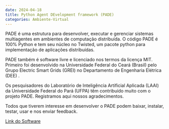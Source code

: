 ```yaml
---
date: 2024-04-18
title: Python Agent DEvelopment framework (PADE)
categories: Ambiente-Virtual
---
```

PADE é uma estrutura para desenvolver, executar e gerenciar sistemas multiagentes em ambientes de computação distribuída. O código PADE é 100% Python e tem seu núcleo no Twisted, um pacote python para implementação de aplicações distribuídas.

PADE também é software livre e licenciado nos termos da licença MIT. Primeiro foi desenvolvido na Universidade Federal do Ceará (Brasil) pelo Grupo Electric Smart Grids (GREI) no Departamento de Engenharia Elétrica (DEE) .

Os pesquisadores do Laboratório de Inteligência Artificial Aplicada (LAAI) da Universidade Federal do Pará (UFPA) têm contribuído muito com o projeto PADE. Registramos aqui nossos agradecimentos.

Todos que tiverem interesse em desenvolver o PADE podem baixar, instalar, testar, usar e nos enviar feedback.

[Link do Software](https://github.com/grei-ufc/pade)